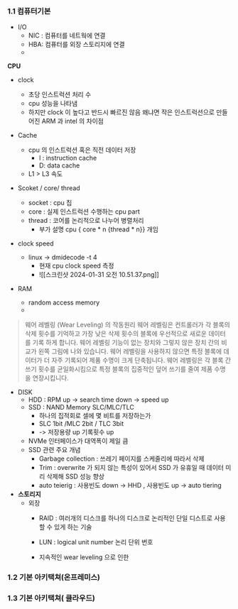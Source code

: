 ### 1.1 컴퓨터기본

- I/O 
	- NIC : 컴퓨터를 네트웍에 연결
	- HBA: 컴퓨터를 외장 스토리지에 연결
	- 
**CPU**
- clock
	- 초당 인스트럭션 처리 수
	- cpu 성능을 나타냄
	- 하지만 clock 이 높다고 반드시 빠르진 않음 왜냐면 작은 인스트럭션으로 만들어진 ARM 과 intel 의 차이점
- Cache
	- cpu 의 인스트럭션 혹은 직전 데이터 저장
		- l : instruction cache
		- D: data cache
	- L1 > L3 속도
- Scoket / core/ thread
	- socket : cpu 칩
	- core : 실제 인스트럭션 수행하는 cpu part
	- thread : 코어를 논리적으로 나누어 병렬처리 
		- 부가 설명 cpu { core * n {thread * n}} 개임
- clock speed
	- linux -> dmidecode -t 4
		- 현재 cpu clock speed 측정
		- ![[스크린샷 2024-01-31 오전 10.51.37.png]]

- RAM 
	- random access memory
	-
> 웨어 레벨링 (Wear Leveling) 의 작동원리
	웨어 레벨링은 컨트롤러가 각 블록의 삭제 횟수를 기억하고 가장 낮은 삭제 횟수의 블록에 우선적으로 새로운 데이터를 기록 하게 합니다. 웨어 레벨링 기능이 없는 장치와 그렇지 않은 장치 간의 비교가 왼쪽 그림에 나와 있습니다. 웨어 레벨링을 사용하지 않으면 특정 블록에 데이터가 더 자주 기록되어 제품 수명이 크게 단축됩니다. 웨어 레벨링은 각 블록 간 쓰기 횟수를 균일화시킴으로 특정 블록의 집중적인 덮어 쓰기를 줄여 제품 수명을 연장시킵니다.
	
- DISK
	- HDD : RPM up -> search time down -> speed up
	- SSD : NAND Memory SLC/MLC/TLC
		- 하나의 집적회로 셀에 몇 비트를 저장하는가 
		- SLC 1bit /MLC 2bit / TLC 3bit
		-  -> 저장용량 up 기록횟수 up
	- NVMe 인터페이스가 대역폭이 제일 큼
	- SSD 관련 주요 개념
		- Garbage collection : 쓰레기 페이지를 스케줄리에 따라서 삭제
		- Trim : overwrite 가 되지 않는 특성이 있어서 SSD 가 유휴일 때 데이터 미리 삭제해 SSD 성능 향상
		- auto teierig : 사용빈도 down -> HHD , 사용빈도 up -> auto tiering
- **스토리지**
	- 외장
		- RAID : 여러개의 디스크를 하나의 디스크로 논리적인 단일 디스트로 사용할 수 있게 하는 기술
		- LUN : logical unit number 논리 단위 번호
		


			
		- 지속적인 wear leveling 으로 인한 
### 1.2 기본 아키택쳐(온프레미스)



### 1.3 기본 아키택쳐( 클라우드)